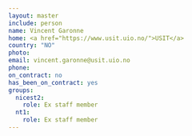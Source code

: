 ```yaml
---
layout: master
include: person
name: Vincent Garonne
home: <a href="https://www.usit.uio.no/">USIT</a>
country: "NO"
photo:
email: vincent.garonne@usit.uio.no
phone: 
on_contract: no
has_been_on_contract: yes
groups:
  nicest2:
    role: Ex staff member
  nt1:
    role: Ex staff member
---
```

